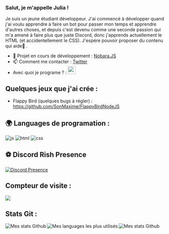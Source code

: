 ### Salut, je m'appelle Julia !
Je suis un jeune étudiant développeur.
J'ai commencé à développer quand j'ai voulu apprendre à faire un bot pour passer mon temps et apprendre d'autres choses, et depuis c'est devenu comme une seconde passion qui m'a amené à faire plus que juste Discord, donc j'apprends actuellement le HTML (et accidentellement le CSS). J'espère pouvoir proposer du contenu qui aide🙂 .

- 🔭 Projet en cours de développement : [Nobara.JS](https://github.com/SonMaxime/Nobara.JS)
- 📫 Comment me contacter : [Twitter](https://twitter.com/BrutalSonMaxime)
- Avec quoi je programe ? : <img alt="vscode" width="25px" src="https://upload.wikimedia.org/wikipedia/commons/thumb/9/9a/Visual_Studio_Code_1.35_icon.svg/512px-Visual_Studio_Code_1.35_icon.svg.png"/>

## Quelques jeux que j'ai crée : 
- Flappy Bird (quelques bugs à régler) : https://github.com/SonMaxime/FlappyBirdNodeJS

## 🌍 Languages de programation :
<p>
  <img alt="js" src="https://img.shields.io/badge/-Javascript-FFEE00?style=flat-square&logo=javascript&logoColor=black" />
  <img alt="html" src="https://img.shields.io/badge/-HTML-FF8300?style=flat-square&logo=html5&logoColor=white" />
  <img alt="css" src="https://img.shields.io/badge/-CSS-blue?style=flat-square&logo=css&logoColor=blue" />
</p>

## ⚽ Discord Rish Presence
[![Discord Presence](https://lanyard-profile-readme.vercel.app/api/749789188378984591)](https://discord.com/users/749789188378984591)
  
## Compteur de visite :
<p align="left"> 
  <img src="https://profile-counter.glitch.me/yoviscky/count.svg" />
</p>

## Stats Git :

<img align="left" alt="Mes stats Github" src="https://github-readme-stats.vercel.app/api?username=yoviscky&show_icons=true&hide_border=true" />
<img align="left" alt="Mes languages les plus utilisés" src="https://github-readme-stats.vercel.app/api/top-langs?username=yoviscky&show_icons=true&theme=tokyonight&layout=compact" />
<img align="left" alt="Mes stats Github" src="https://github-profile-trophy.vercel.app/?username=yoviscky&theme=dracula" />
